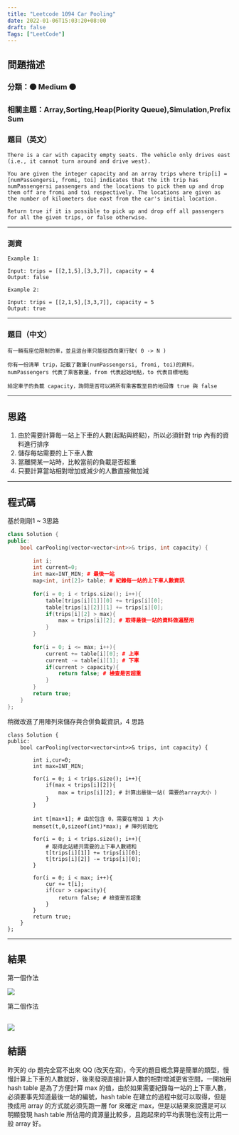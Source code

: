 ```yaml
---
title: "Leetcode 1094 Car Pooling"
date: 2022-01-06T15:03:20+08:00
draft: false
Tags: ["LeetCode"]
---
```



## 問題描述

### 分類：🟠 Medium 🟠
### 相關主題：Array,Sorting,Heap(Piority Queue),Simulation,Prefix Sum

### 題目（英文）
```
There is a car with capacity empty seats. The vehicle only drives east (i.e., it cannot turn around and drive west).

You are given the integer capacity and an array trips where trip[i] = [numPassengersi, fromi, toi] indicates that the ith trip has numPassengersi passengers and the locations to pick them up and drop them off are fromi and toi respectively. The locations are given as the number of kilometers due east from the car's initial location.

Return true if it is possible to pick up and drop off all passengers for all the given trips, or false otherwise.
```

---

### 測資

```
Example 1:

Input: trips = [[2,1,5],[3,3,7]], capacity = 4
Output: false

Example 2:

Input: trips = [[2,1,5],[3,3,7]], capacity = 5
Output: true
```

---

### 題目（中文）

```
有一輛有座位限制的車，並且這台車只能從西向東行駛( 0 -> N )

你有一份清單 trip，記載了數筆(numPassengersi, fromi, toi)的資料，numPassengers 代表了乘客數量，from 代表起始地點，to 代表目標地點

給定車子的負載 capacity，詢問是否可以將所有乘客載至目的地回傳 true 與 false
```

---

## 思路

1. 由於需要計算每一站上下車的人數(起點與終點)，所以必須針對 trip 內有的資料進行排序
2. 儲存每站需要的上下車人數
3. 當離開某一站時，比較當前的負載是否超重
4. 只要計算當站相對增加或減少的人數直接做加減

---

## 程式碼

基於剛剛1 ~ 3思路

```c++
class Solution {
public:
    bool carPooling(vector<vector<int>>& trips, int capacity) {
        
        int i;
        int current=0;
        int max=INT_MIN; # 最後一站
        map<int, int[2]> table; # 紀錄每一站的上下車人數資訊
        
        for(i = 0; i < trips.size(); i++){
            table[trips[i][1]][0] += trips[i][0];
            table[trips[i][2]][1] += trips[i][0];
            if(trips[i][2] > max){
                max = trips[i][2]; # 取得最後一站的資料做遍歷用
            }
        }
        
        for(i = 0; i <= max; i++){
            current += table[i][0]; # 上車
            current -= table[i][1]; # 下車
            if(current > capacity){ 
                return false; # 檢查是否超重
            }
        }      
        return true;
    }
};
```

稍微改進了用陣列來儲存與合併負載資訊，4 思路

```
class Solution {
public:
    bool carPooling(vector<vector<int>>& trips, int capacity) {
        
        int i,cur=0;
        int max=INT_MIN;
            
        for(i = 0; i < trips.size(); i++){
            if(max < trips[i][2]){
                max = trips[i][2]; # 計算出最後一站( 需要的array大小 )
            }
        }
        
        int t[max+1]; # 由於包含 0，需要在增加 1 大小
        memset(t,0,sizeof(int)*max); # 陣列初始化
        
        for(i = 0; i < trips.size(); i++){
            # 取得此站總共需要的上下車人數總和
            t[trips[i][1]] += trips[i][0]; 
            t[trips[i][2]] -= trips[i][0];
        }
        
        for(i = 0; i < max; i++){
            cur += t[i];
            if(cur > capacity){
                return false; # 檢查是否超重
            }
        }
        return true;
    }
};
```

---

## 結果

第一個作法

![](https://i.imgur.com/icOlS6d.png)

第二個作法

![](https://i.imgur.com/0pUEMMw.png)
---

## 結語

昨天的 dp 題完全寫不出來 QQ (改天在寫)，今天的題目概念算是簡單的類型，慢慢計算上下車的人數就好，後來發現直接計算人數的相對增減更省空間，一開始用 hash table 是為了方便計算 max 的值，由於如果需要紀錄每一站的上下車人數，必須要事先知道最後一站的編號，hash table 在建立的過程中就可以取得，但是換成用 array 的方式就必須先跑一層 for 來確定 max，但是以結果來說還是可以明顯發現 hash table 所佔用的資源量比較多，且跑起來的平均表現也沒有比用一般 array 好。